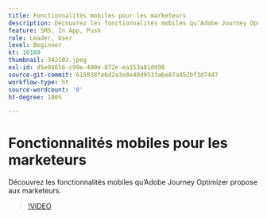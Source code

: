 ```yaml
---
title: Fonctionnalités mobiles pour les marketeurs
description: Découvrez les fonctionnalités mobiles qu’Adobe Journey Optimizer propose aux marketeurs.
feature: SMS, In App, Push
role: Leader, User
level: Beginner
kt: 10169
thumbnail: 342102.jpeg
exl-id: d5e04656-c99e-490e-872e-ea153a81dd98
source-git-commit: 615038fe6d2a3e8e48d9533a6e87a452bf3d7447
workflow-type: ht
source-wordcount: '0'
ht-degree: 100%

---
```


# Fonctionnalités mobiles pour les marketeurs

Découvrez les fonctionnalités mobiles qu’Adobe Journey Optimizer propose aux marketeurs.

>[!VIDEO](https://video.tv.adobe.com/v/342102?quality=12&learn=on)
